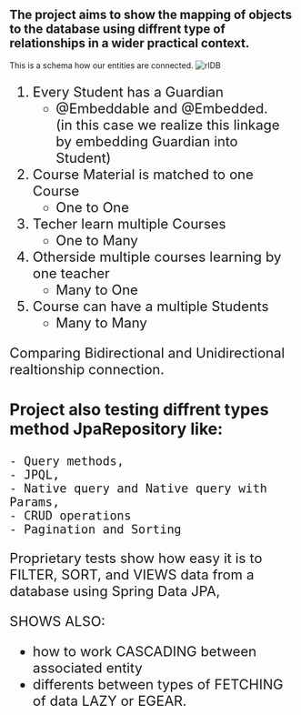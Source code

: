 ## The project aims to show the mapping of objects to the database using diffrent type of relationships in a wider practical context. 

This is a schema how our entities are connected. 
![rlDB](https://user-images.githubusercontent.com/52918767/143892767-f976b3e5-7aec-402b-a454-387540617cfb.PNG)
<font size="5">
 1.  Every Student has a Guardian 
     - @Embeddable and @Embedded.<br />
     (in this case we realize this linkage by embedding Guardian into Student)
 2.  Course Material is matched to one Course 
     - One to One
 3.  Techer learn multiple Courses
     - One to Many
 4.  Otherside multiple courses learning by one teacher
     - Many to One
 5.  Course can have a multiple Students
     - Many to Many

Comparing Bidirectional and Unidirectional realtionship connection.

### Project also testing diffrent types method JpaRepository like:
    - Query methods,
    - JPQL,
    - Native query and Native query with Params,
    - CRUD operations 
    - Pagination and Sorting

Proprietary tests show how easy it is to FILTER, SORT, and VIEWS data from a database using Spring Data JPA, 

SHOWS ALSO:
- how to work CASCADING between associated entity  
- differents between types of FETCHING of data LAZY or EGEAR.







